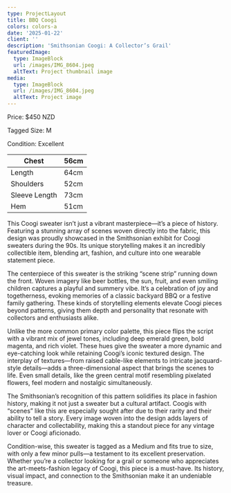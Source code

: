 ```yaml
---
type: ProjectLayout
title: BBQ Coogi
colors: colors-a
date: '2025-01-22'
client: ''
description: 'Smithsonian Coogi: A Collector’s Grail'
featuredImage:
  type: ImageBlock
  url: /images/IMG_8604.jpeg
  altText: Project thumbnail image
media:
  type: ImageBlock
  url: /images/IMG_8604.jpeg
  altText: Project image
---
```

Price: $450 NZD

Tagged Size: M

Condition: Excellent

| Chest         | 56cm |
| ------------- | ---- |
| Length        | 64cm |
| Shoulders     | 52cm |
| Sleeve Length | 73cm |
| Hem           | 51cm |








This Coogi sweater isn’t just a vibrant masterpiece—it’s a piece of history. Featuring a stunning array of scenes woven directly into the fabric, this design was proudly showcased in the Smithsonian exhibit for Coogi sweaters during the 90s. Its unique storytelling makes it an incredibly collectible item, blending art, fashion, and culture into one wearable statement piece.




The centerpiece of this sweater is the striking “scene strip” running down the front. Woven imagery like beer bottles, the sun, fruit, and even smiling children captures a playful and summery vibe. It’s a celebration of joy and togetherness, evoking memories of a classic backyard BBQ or a festive family gathering. These kinds of storytelling elements elevate Coogi pieces beyond patterns, giving them depth and personality that resonate with collectors and enthusiasts alike.




Unlike the more common primary color palette, this piece flips the script with a vibrant mix of jewel tones, including deep emerald green, bold magenta, and rich violet. These hues give the sweater a more dynamic and eye-catching look while retaining Coogi’s iconic textured design. The interplay of textures—from raised cable-like elements to intricate jacquard-style details—adds a three-dimensional aspect that brings the scenes to life. Even small details, like the green central motif resembling pixelated flowers, feel modern and nostalgic simultaneously.




The Smithsonian’s recognition of this pattern solidifies its place in fashion history, making it not just a sweater but a cultural artifact. Coogis with “scenes” like this are especially sought after due to their rarity and their ability to tell a story. Every image woven into the design adds layers of character and collectability, making this a standout piece for any vintage lover or Coogi aficionado.




Condition-wise, this sweater is tagged as a Medium and fits true to size, with only a few minor pulls—a testament to its excellent preservation. Whether you’re a collector looking for a grail or someone who appreciates the art-meets-fashion legacy of Coogi, this piece is a must-have. Its history, visual impact, and connection to the Smithsonian make it an undeniable treasure.
